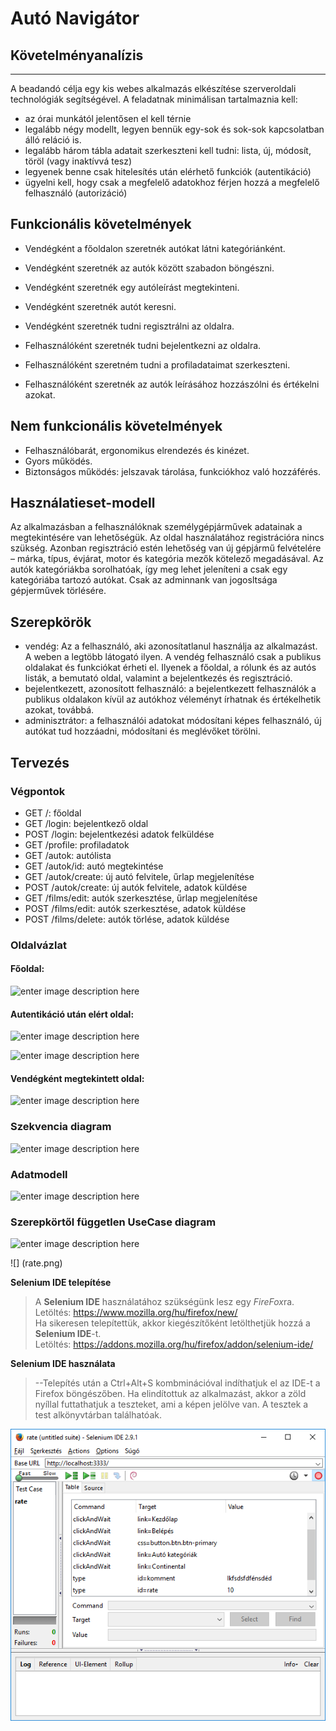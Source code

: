 # Autó Navigátor

## **Követelményanalízis**
-----------------------

A beadandó célja egy kis webes alkalmazás elkészítése szerveroldali technológiák segítségével. A feladatnak minimálisan tartalmaznia kell:

- az órai munkától jelentősen el kell térnie
- legalább négy modellt, legyen bennük egy-sok és sok-sok kapcsolatban álló reláció is.
- legalább három tábla adatait szerkeszteni kell tudni: lista, új, módosít, töröl (vagy inaktívvá tesz)
- legyenek benne csak hitelesítés után elérhető funkciók (autentikáció)
- ügyelni kell, hogy csak a megfelelő adatokhoz férjen hozzá a megfelelő felhasználó (autorizáció)


## Funkcionális követelmények
 - Vendégként a főoldalon szeretnék autókat látni kategóriánként.
 - Vendégként szeretnék az autók között szabadon böngészni.
 - Vendégként szeretnék egy autóleírást megtekinteni.
 - Vendégként szeretnék autót keresni.
 - Vendégként szeretnék tudni regisztrálni az oldalra.
 
 - Felhasználóként szeretnék tudni bejelentkezni az oldalra.
 - Felhasználóként szeretném tudni a profiladataimat szerkeszteni.
 - Felhasználóként szeretnék az autók leírásához hozzászólni és értékelni azokat.
 
## Nem funkcionális követelmények 
 - Felhasználóbarát, ergonomikus elrendezés és kinézet.
 - Gyors működés.
 - Biztonságos működés: jelszavak tárolása, funkciókhoz való hozzáférés.  

## Használatieset-modell

Az alkalmazásban a felhasználóknak személygépjárművek adatainak a megtekintésére van lehetőségük. Az oldal használatához registrációra nincs szükség. Azonban regisztráció estén lehetőség van új gépjármű felvételére – márka, típus, évjárat, motor és kategória mezők kötelező megadásával. Az autók kategóriákba sorolhatóak, így meg lehet jeleníteni a csak egy kategóriába tartozó autókat. Csak az adminnank van jogosltsága gépjerművek törlésére.

## Szerepkörök
- vendég: Az a felhasználó, aki azonosítatlanul használja az alkalmazást. A weben a legtöbb látogató ilyen. A vendég felhasználó csak a publikus oldalakat és funkciókat érheti el. Ilyenek a főoldal, a rólunk és az autós listák, a bemutató oldal, valamint a bejelentkezés és regisztráció.
- bejelentkezett, azonosított felhasználó: a bejelentkezett felhasználók a publikus oldalakon kívül az autókhoz véleményt írhatnak és értékelhetik azokat, továbbá.
- adminisztrátor: a felhasználói adatokat módosítani képes felhasználó, új autókat tud hozzáadni, módosítani és meglévőket törölni.

## Tervezés


### Végpontok

 - GET /: főoldal
 - GET /login: bejelentkező oldal
 - POST /login: bejelentkezési adatok felküldése
 - GET /profile: profiladatok
 - GET /autok: autólista
 - GET /autok/id: autó megtekintése
 - GET /autok/create: új autó felvitele, űrlap megjelenítése
 - POST /autok/create: új autók felvitele, adatok küldése
 - GET /films/edit: autók szerkesztése, űrlap megjelenítése
 - POST /films/edit: autók szerkesztése,  adatok küldése
 - POST /films/delete: autók törlése, adatok küldése
 
### Oldalvázlat
#### Főoldal:

![enter image description here](http://kepfeltoltes.hu/161016/Home_www.kepfeltoltes.hu_.jpg)

#### Autentikáció után elért oldal:

![enter image description here](http://kepfeltoltes.hu/161016/Lista_www.kepfeltoltes.hu_.jpg)

![enter image description here](http://kepfeltoltes.hu/161016/_rt_kel_s_www.kepfeltoltes.hu_.jpg)

#### Vendégként megtekintett oldal:

![enter image description here](http://kepfeltoltes.hu/161016/Guest_www.kepfeltoltes.hu_.jpg)


### Szekvencia diagram

![enter image description here](http://kepfeltoltes.hu/161016/Szekvencia_www.kepfeltoltes.hu_.png)

### Adatmodell
![enter image description here](http://kepfeltoltes.hu/161016/Adatmodell_www.kepfeltoltes.hu_.png)

### Szerepkörtől független UseCase diagram
![enter image description here](http://kepfeltoltes.hu/161016/UseCase_www.kepfeltoltes.hu_.png)


![] (rate.png)



**Selenium IDE telepítése**

 > A **Selenium IDE** használatához szükségünk lesz egy *FireFox*ra.  
 > Letöltés: https://www.mozilla.org/hu/firefox/new/  
 > Ha sikeresen telepítettük, akkor kiegészítőként letölthetjük hozzá a **Selenium IDE**-t.  
 > Letöltés: https://addons.mozilla.org/hu/firefox/addon/selenium-ide/  
 
**Selenium IDE használata**
 > --Telepítés után a Ctrl+Alt+S kombminációval indíthatjuk el az IDE-t a Firefox böngészőben. Ha elindítottuk az alkalmazást, akkor a zöld nyíllal futtathatjuk a teszteket, ami a képen jelölve van. A tesztek a test alkönyvtárban találhatóak.
 
![](selenium.PNG)


